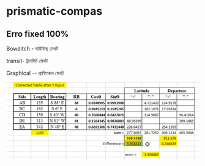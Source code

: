 # prismatic-compas

## Erro fixed 100%

Bowditch - বাউডিছ মেথট

transit- ট্রানসিট মেথট

Graphical -- গ্রাফিকেল মেথট

<!--[profile](./br.jpg)-->
<img src="br.jpg" width="600"/>

